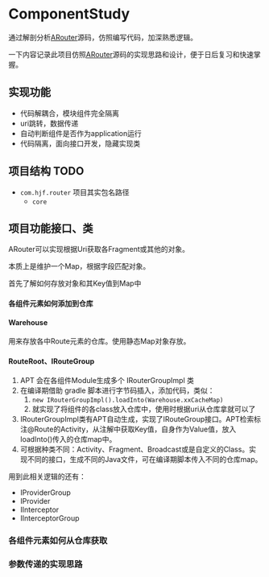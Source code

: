 # ComponentStudy

通过解剖分析[ARouter](https://github.com/alibaba/ARouter)源码，仿照编写代码，加深熟悉逻辑。

一下内容记录此项目仿照[ARouter](https://github.com/alibaba/ARouter)源码的实现思路和设计，便于日后复习和快速掌握。

## 实现功能

- 代码解耦合，模块组件完全隔离
- uri跳转，数据传递
- 自动判断组件是否作为application运行
- 代码隔离，面向接口开发，隐藏实现类



## 项目结构 TODO

- `com.hjf.router` 项目其实包名路径
  - `core`

## 项目功能接口、类

ARouter可以实现根据Uri获取各Fragment或其他的对象。

本质上是维护一个Map，根据字段匹配对象。

首先了解如何存放对象和其Key值到Map中

#### 各组件元素如何添加到仓库

#### Warehouse

用来存放各中Route元素的仓库。使用静态Map对象存放。

#### RouteRoot、IRouteGroup

1. APT 会在各组件Module生成多个 IRouterGroupImpl 类
2. 在编译期借助 gradle 脚本进行字节码插入，添加代码，类似：
   1. `new IRouterGroupImpl().loadInto(Warehouse.xxCacheMap)`
   2. 就实现了将组件的各class放入仓库中，使用时根据uri从仓库拿就可以了 
3. IRouterGroupImpl类有APT自动生成，实现了IRouteGroup接口。APT检索标注@Route的Activity，从注解中获取Key值，自身作为Value值，放入loadInto()传入的仓库map中。
4. 可根据种类不同：Activity、Fragment、Broadcast或是自定义的Class。实现不同的接口，生成不同的Java文件，可在编译期脚本传入不同的仓库map。

用到此相关逻辑的还有：

- IProviderGroup
- IProvider
- IInterceptor
- IInterceptorGroup

### 各组件元素如何从仓库获取



### 参数传递的实现思路

